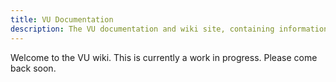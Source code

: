 ```yaml
---
title: VU Documentation
description: The VU documentation and wiki site, containing information and tutorials on everything from using VU and setting up servers, to creating mods.
---
```


Welcome to the VU wiki. This is currently a work in progress. Please come back soon.